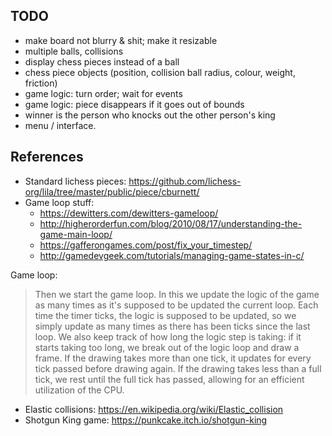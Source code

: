 ## TODO
* make board not blurry & shit; make it resizable
* multiple balls, collisions
* display chess pieces instead of a ball
* chess piece objects (position, collision ball radius, colour, weight, friction)
* game logic: turn order; wait for events
* game logic: piece disappears if it goes out of bounds
* winner is the person who knocks out the other person's king
* menu / interface.

## References
* Standard lichess pieces: https://github.com/lichess-org/lila/tree/master/public/piece/cburnett/
* Game loop stuff:
  - <https://dewitters.com/dewitters-gameloop/>
  - <http://higherorderfun.com/blog/2010/08/17/understanding-the-game-main-loop/>
  - <https://gafferongames.com/post/fix_your_timestep/>
  - <http://gamedevgeek.com/tutorials/managing-game-states-in-c/>

Game loop:

> Then we start the game loop. In this we update the logic of the game as many times as it's supposed to be updated the current loop. Each time the timer ticks, the logic is supposed to be updated, so we simply update as many times as there has been ticks since the last loop. We also keep track of how long the logic step is taking: if it starts taking too long, we break out of the logic loop and draw a frame. If the drawing takes more than one tick, it updates for every tick passed before drawing again. If the drawing takes less than a full tick, we rest until the full tick has passed, allowing for an efficient utilization of the CPU. 
* Elastic collisions: <https://en.wikipedia.org/wiki/Elastic_collision>
* Shotgun King game: <https://punkcake.itch.io/shotgun-king>
